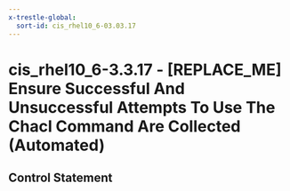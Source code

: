 ```yaml
---
x-trestle-global:
  sort-id: cis_rhel10_6-03.03.17
---
```


# cis_rhel10_6-3.3.17 - \[REPLACE_ME\] Ensure Successful And Unsuccessful Attempts To Use The Chacl Command Are Collected (Automated)

## Control Statement
